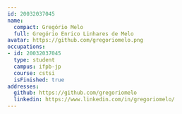 ```yaml
---
id: 20032037045
name:
  compact: Gregório Melo
  full: Gregório Enrico Linhares de Melo
avatar: https://github.com/gregoriomelo.png
occupations:
- id: 20032037045
  type: student
  campus: ifpb-jp
  course: cstsi
  isFinished: true
addresses:
  github: https://github.com/gregoriomelo
  linkedin: https://www.linkedin.com/in/gregoriomelo/
---
```

